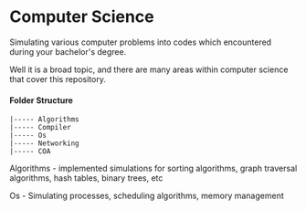 # Computer Science

Simulating various computer problems into codes which encountered during your bachelor's degree.

Well it is a broad topic, and there are many
areas within computer science that cover this repository.

#### Folder Structure
    |----- Algorithms
    |----- Compiler
    |----- Os
    |----- Networking
    |----- COA

Algorithms - implemented simulations for sorting algorithms, graph traversal algorithms, hash tables, binary trees, etc

Os - Simulating processes, scheduling algorithms, memory management

